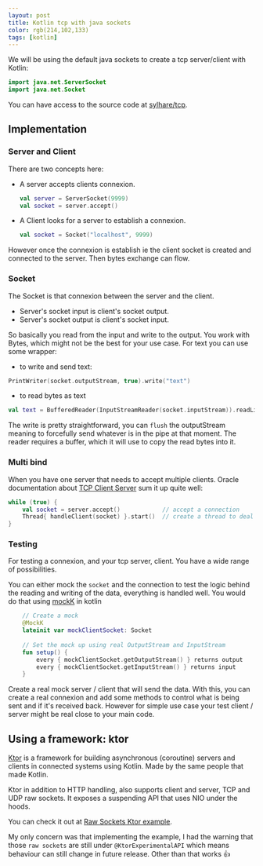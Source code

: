```yaml
---
layout: post
title: Kotlin tcp with java sockets
color: rgb(214,102,133)
tags: [kotlin]
---
```



We will be using the default java sockets to create a tcp server/client with Kotlin:

```kotlin
import java.net.ServerSocket
import java.net.Socket
```

You can have access to the source code at [sylhare/tcp](https://github.com/sylhare/tcp).

## Implementation

### Server and Client

There are two concepts here:
  - A server accepts clients connexion. 
    ```kotlin
    val server = ServerSocket(9999)
    val socket = server.accept()
    ``` 
  - A Client looks for a server to establish a connexion.
    ```kotlin
    val socket = Socket("localhost", 9999)
    ```
  
However once the connexion is establish ie the client socket is created and connected to the server.
Then bytes exchange can flow.

### Socket

The Socket is that connexion between the server and the client.
  - Server's socket input is client's socket output.
  - Server's socket output is client's socket input.
  
So basically you read from the input and write to the output. 
You work with Bytes, which might not be the best for your use case. 
For text you can use some wrapper:
  - to write and send text:
  ```kotlin
  PrintWriter(socket.outputStream, true).write("text") 
  ```
  - to read bytes as text
  ```kotlin
  val text = BufferedReader(InputStreamReader(socket.inputStream)).readLine()
  ```
The write is pretty straightforward, you can `flush` the outputStream meaning to forcefully send whatever is in the pipe at that moment.
The reader requires a buffer, which it will use to copy the read bytes into it.

### Multi bind 

When you have one server that needs to accept multiple clients.
Oracle documentation about [TCP Client Server](https://docs.oracle.com/javase/tutorial/networking/sockets/clientServer.html)
sum it up quite well:

```kotlin
while (true) {
    val socket = server.accept()            // accept a connection
    Thread{ handleClient(socket) }.start()  // create a thread to deal with the client
}
```

### Testing

For testing a connexion, and your tcp server, client.
You have a wide range of possibilities. 

You can either mock the `socket` and the connection to test the logic 
behind the reading and writing of the data, everything is handled well.
You would do that using [mockK](https://mockk.io/) in kotlin

```kotlin
    // Create a mock
    @MockK
    lateinit var mockClientSocket: Socket
    
    // Set the mock up using real OutputStream and InputStream
    fun setup() {
        every { mockClientSocket.getOutputStream() } returns output
        every { mockClientSocket.getInputStream() } returns input
    }
```

Create a real mock server / client that will send the data. With this, you can create a real connexion 
and add some methods to control what is being sent and if it's received back. 
However for simple use case your test client / server might be real close to your main code.


## Using a framework: ktor

[Ktor](https://ktor.io/) is a framework for building asynchronous (coroutine) servers and clients in connected systems using Kotlin.
Made by the same people that made Kotlin.

Ktor in addition to HTTP handling, also supports client and server, TCP and UDP raw sockets.
It exposes a suspending API that uses NIO under the hoods.

You can check it out at [Raw Sockets Ktor example](https://ktor.io/servers/raw-sockets.html).

My only concern was that implementing the example, I had the warning that those `raw sockets` are still under
`@KtorExperimentalAPI` which means behaviour can still change in future release.
Other than that works 👍 
